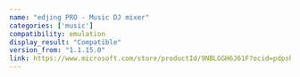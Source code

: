 ```yaml
---
name: "edjing PRO - Music DJ mixer"
categories: ['music']
compatibility: emulation
display_result: "Compatible"
version_from: "1.1.15.0"
link: https://www.microsoft.com/store/productId/9NBLGGH6J61F?ocid=pdpshare
---
```

